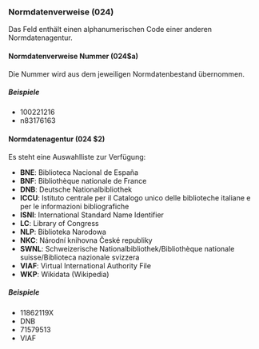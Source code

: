 ### Normdatenverweise (024)
Das Feld enthält einen alphanumerischen Code einer anderen Normdatenagentur.

#### Normdatenverweise Nummer (024$a)
Die Nummer wird aus dem jeweiligen Normdatenbestand übernommen.  

##### Beispiele  
- 100221216  
- n83176163

#### Normdatenagentur (024 $2)
Es steht eine Auswahlliste zur Verfügung:  
- **BNE**: Biblioteca Nacional de España
- **BNF**: Bibliothèque nationale de France
- **DNB**: Deutsche Nationalbibliothek
- **ICCU**: Istituto centrale per il Catalogo unico delle biblioteche italiane e per le informazioni bibliografiche
- **ISNI**: International Standard Name Identifier
- **LC**: Library of Congress
- **NLP**: Biblioteka Narodowa
- **NKC**: Národní knihovna České republiky
- **SWNL**: Schweizerische Nationalbibliothek/Bibliothèque nationale suisse/Biblioteca nazionale svizzera
- **VIAF**: Virtual International Authority File
- **WKP**: Wikidata (Wikipedia)

##### Beispiele
- 11862119X
- DNB
- 71579513
- VIAF
